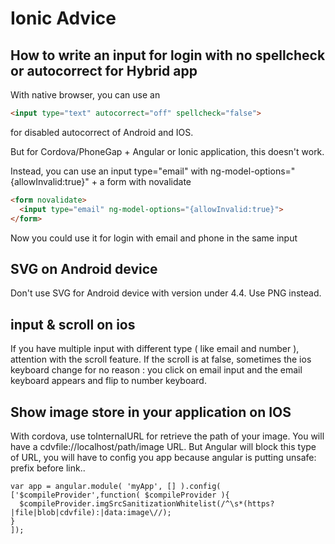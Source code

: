 Ionic Advice
====================

## How to write an input for login with no spellcheck or autocorrect for Hybrid app

With native browser, you can use an 

```html
<input type="text" autocorrect="off" spellcheck="false">
```

for disabled autocorrect of Android and IOS.

But for Cordova/PhoneGap + Angular or Ionic application, this doesn't work.

Instead, you can use an input type="email" with ng-model-options="{allowInvalid:true}" + a form with novalidate
```html
<form novalidate>
  <input type="email" ng-model-options="{allowInvalid:true}">
</form>  
```

Now you could use it for login with email and phone in the same input 

## SVG on Android device

Don't use SVG for Android device with version under 4.4. Use PNG instead.

## input & scroll on ios

If you have multiple input with different type ( like email and number ), attention with the scroll feature. If the scroll is at false, sometimes the ios keyboard change for no reason : you click on email input and the email keyboard appears and flip to number keyboard.

## Show image store in your application on IOS

With cordova, use toInternalURL for retrieve the path of your image.
You will have a cdvfile://localhost/path/image URL.
But Angular will block this type of URL, you will have to config you app because angular is putting unsafe: prefix before link..

```
var app = angular.module( 'myApp', [] ).config( ['$compileProvider',function( $compileProvider ){ 
  $compileProvider.imgSrcSanitizationWhitelist(/^\s*(https?|file|blob|cdvfile):|data:image\//);
}
]);
```
